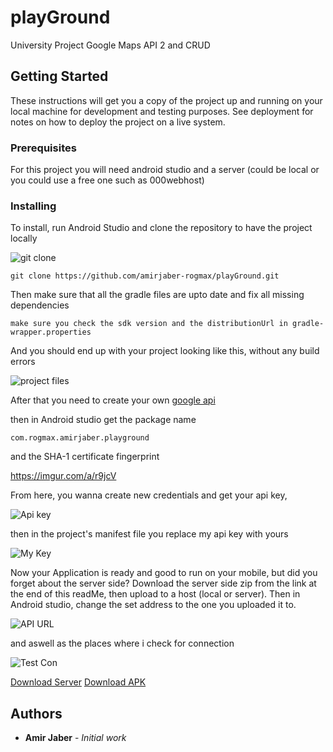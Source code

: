 # playGround
University Project Google Maps API 2 and CRUD

## Getting Started

These instructions will get you a copy of the project up and running on your local machine for development and testing purposes. See deployment for notes on how to deploy the project on a live system.

### Prerequisites

For this project you will need android studio and a server (could be local or you could use a free one such as 000webhost)

### Installing

To install, run Android Studio and clone the repository to have the project locally

![git clone](https://snag.gy/Cb4wUr.jpg)

```
git clone https://github.com/amirjaber-rogmax/playGround.git
```

Then make sure that all the gradle files are upto date and fix all missing dependencies

```
make sure you check the sdk version and the distributionUrl in gradle-wrapper.properties
```
And you should end up with your project looking like this, without any build errors

![project files](https://snag.gy/6xBY9n.jpg)

After that you need to create your own <a href="https://console.developers.google.com/apis/credentials" target="blank">google api</a>

then in Android studio get the package name 

```
com.rogmax.amirjaber.playground
```
and the SHA-1 certificate fingerprint

https://imgur.com/a/r9jcV

From here, you wanna create new credentials and get your api key, 

![Api key](https://snag.gy/7QaGAn.jpg)

then in the project's manifest file you replace my api key with yours

![My Key](https://snag.gy/fIkeEV.jpg)

Now your Application is ready and good to run on your mobile, but did you forget about the server side?
Download the server side zip from the link at the end of this readMe, then upload to a host (local or server).
Then in Android studio, change the set address to the one you uploaded it to.

![API URL](https://snag.gy/EANqyw.jpg)

and aswell as the places where i check for connection

![Test Con](https://snag.gy/6gcCKZ.jpg)

<a href="https://drive.google.com/open?id=1lJ4Hj-lZ5yCAQG8SAM0pahAUYAFun_Ou" target="blank">Download Server</a>
<a href="https://drive.google.com/open?id=1rarJh_9zm8a3iLM2OLeSp8kwjwRZL0jU" target="blank">Download APK</a>

## Authors

* **Amir Jaber** - *Initial work* 

